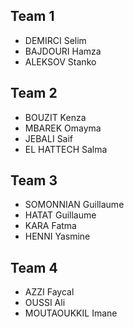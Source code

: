 ## Team 1
* DEMIRCI Selim
* BAJDOURI Hamza
* ALEKSOV Stanko

## Team 2
* BOUZIT Kenza
* MBAREK Omayma
* JEBALI Saif
* EL HATTECH Salma

## Team 3
* SOMONNIAN Guillaume
* HATAT Guillaume
* KARA Fatma
* HENNI Yasmine


## Team 4
* AZZI Faycal
* OUSSI Ali
* MOUTAOUKKIL Imane
